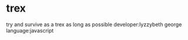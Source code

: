 # trex
try and survive as a trex as long as possible developer:lyzzybeth george  language:javascript
